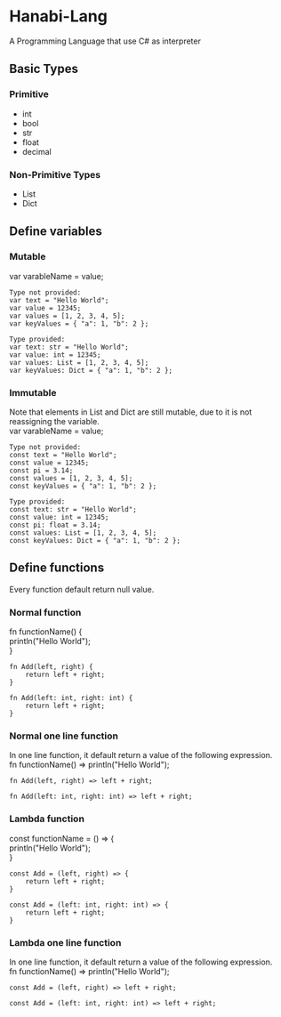# Hanabi-Lang  
A Programming Language that use C# as interpreter  

## Basic Types  
### Primitive  
* int  
* bool  
* str  
* float  
* decimal  
### Non-Primitive Types
* List  
* Dict  

## Define variables  
### Mutable  
var varableName = value;  
```
Type not provided:  
var text = "Hello World";  
var value = 12345;  
var values = [1, 2, 3, 4, 5];  
var keyValues = { "a": 1, "b": 2 };  

Type provided:  
var text: str = "Hello World";  
var value: int = 12345;  
var values: List = [1, 2, 3, 4, 5];  
var keyValues: Dict = { "a": 1, "b": 2 };  
```

### Immutable  
Note that elements in List and Dict are still mutable, due to it is not reassigning the variable.  
var varableName = value;  
```
Type not provided:  
const text = "Hello World";  
const value = 12345;  
const pi = 3.14;  
const values = [1, 2, 3, 4, 5];  
const keyValues = { "a": 1, "b": 2 };  

Type provided:  
const text: str = "Hello World";  
const value: int = 12345;  
const pi: float = 3.14;  
const values: List = [1, 2, 3, 4, 5];  
const keyValues: Dict = { "a": 1, "b": 2 };  
```

## Define functions  
Every function default return null value.  

### Normal function  
fn functionName() {  
    println("Hello World");  
}   

```
fn Add(left, right) {  
    return left + right;  
}  

fn Add(left: int, right: int) {  
    return left + right;  
}  
```

### Normal one line function  
In one line function, it default return a value of the following expression.  
fn functionName() => println("Hello World");  

```
fn Add(left, right) => left + right;  

fn Add(left: int, right: int) => left + right;  
```

### Lambda function  
const functionName = () => {  
    println("Hello World");  
}   

```
const Add = (left, right) => {  
    return left + right;  
}  

const Add = (left: int, right: int) => {  
    return left + right;  
}  
```

### Lambda one line function  
In one line function, it default return a value of the following expression.  
fn functionName() => println("Hello World");  

```
const Add = (left, right) => left + right;  

const Add = (left: int, right: int) => left + right;  
```
